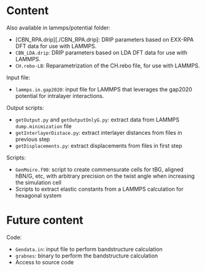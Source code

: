 # Content

Also available in lammps/potential folder:
- [CBN_RPA.drip][./CBN_RPA.drip]: DRIP parameters based on EXX-RPA DFT data for use with LAMMPS.  
- `CBN_LDA.drip`: DRIP parameters based on LDA DFT data for use with LAMMPS. 
- `CH.rebo-LB`: Reparametrization of the CH.rebo file, for use with LAMMPS.

Input file:
- `lammps.in.gap2020`: input file for LAMMPS that leverages the gap2020 potential for intralayer interactions.

Output scripts:
- `getOutput.py` and `getOutputOnlyG.py`: extract data from LAMMPS `dump.minimization` file
- `getInterlayerDistace.py`: extract interlayer distances from files in previous step
- `getDisplacements.py`: extract displacements from files in first step

Scripts:
- `GenMoire.f90`: script to create commensurate cells for tBG, aligned hBN/G, etc, with arbitrary precision on the twist angle when increasing the simulation cell
- Scripts to extract elastic constants from a LAMMPS calculation for hexagonal system

# Future content
Code:
- `Gendata.in`: input file to perform bandstructure calculation
- `grabnes`: binary to perform the bandstructure calculation
- Access to source code
 
